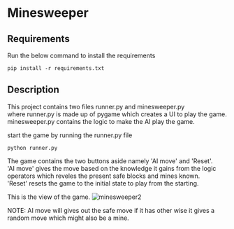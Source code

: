 # Minesweeper

## Requirements
Run the below command to install the requirements
````
pip install -r requirements.txt
````
## Description
This project contains two files runner.py and minesweeper.py <br/>
where runner.py is made up of pygame which creates a UI to play the game. <br/>
minesweeper.py contains the logic to make the AI play the game.<br/>

start the game by running the runner.py file
````
python runner.py
````

The game contains the two buttons aside namely  'AI move' and 'Reset'. <br/>
'AI move' gives the move based on the knowledge it gains from the logic operators which reveles the present safe blocks and mines known.<br/>
'Reset' resets the game to the initial state to play from the starting.


This is the view of the game.
![minesweeper2](https://user-images.githubusercontent.com/59569250/116773745-07947f00-aa75-11eb-94b5-c2f375acabb2.png)

NOTE: AI move will gives out the safe move if it has other wise it gives a random move which might also be a mine.
